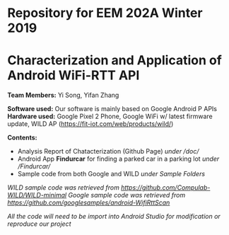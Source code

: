 # Repository for EEM 202A Winter 2019
# Characterization and Application of Android WiFi-RTT API

__Team Members:__ Yi Song, Yifan Zhang

__Software used:__ Our software is mainly based on Google Android P APIs
__Hardware used:__ Google Pixel 2 Phone, Google WiFi w/ latest firmware update, WILD AP (https://fit-iot.com/web/products/wild/)

__Contents:__
  * Analysis Report of Chatacterization (Github Page) _under /doc/_
  * Android App __Findurcar__ for finding a parked car in a parking lot _under /Findurcar/_
  * Sample code from both Google and WILD _under Sample Folders_
  
  _WILD sample code was retrieved from https://github.com/Compulab-WILD/WILD-minimal_
  _Google sample code was retrieved from https://github.com/googlesamples/android-WifiRttScan_
  
_All the code will need to be import into Android Studio for modification or reproduce our project_
